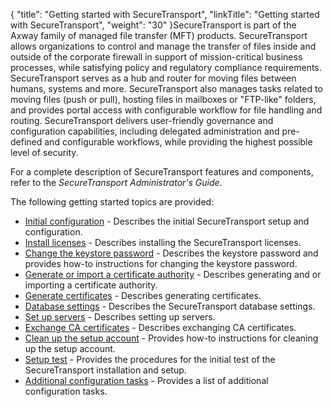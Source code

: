 {
    "title": "Getting started with SecureTransport",
    "linkTitle": "Getting started with SecureTransport",
    "weight": "30"
}<span class="mc-variable axway_variables.Component_Short_Name variable">SecureTransport</span> is part of the <span class="mc-variable axway_variables.Company_Name variable">Axway</span> family of managed file transfer (MFT) products. <span class="mc-variable axway_variables.Component_Short_Name variable">SecureTransport</span> allows organizations to control and manage the transfer of files inside and outside of the corporate firewall in support of mission-critical business processes, while satisfying policy and regulatory compliance requirements. <span class="mc-variable axway_variables.Component_Short_Name variable">SecureTransport</span> serves as a hub and router for moving files between humans, systems and more. <span class="mc-variable axway_variables.Component_Short_Name variable">SecureTransport</span> also manages tasks related to moving files (push or pull), hosting files in mailboxes or "FTP-like" folders, and provides portal access with configurable workflow for file handling and routing. <span class="mc-variable axway_variables.Component_Short_Name variable">SecureTransport</span> delivers user-friendly governance and configuration capabilities, including delegated administration and pre-defined and configurable workflows, while providing the highest possible level of security.

For a complete description of <span class="mc-variable axway_variables.Component_Short_Name variable">SecureTransport</span> features and components, refer to the <span class="redirect_st_ag" cshid="admin" data-version="5.3.5">*<span class="mc-variable axway_variables.Component_Short_Name variable">SecureTransport</span> Administrator's Guide*</span>.

The following getting started topics are provided:

-   <a href="../starting_setup" class="MCXref xref">Initial configuration</a> - Describes the initial <span class="mc-variable suite_variables.SecureTransportName variable">SecureTransport</span> setup and configuration.
-   <a href="../install_licenses" class="MCXref xref">Install licenses</a> - Describes installing the <span class="mc-variable suite_variables.SecureTransportName variable">SecureTransport</span> licenses.
-   <a href="../keystore_password" class="MCXref xref">Change the keystore password</a> - Describes the keystore password and provides how-to instructions for changing the keystore password.
-   <a href="../generate_or_import_ca" class="MCXref xref">Generate or import a certificate authority</a> - Describes generating and or importing a certificate authority.
-   <a href="../generate_certificates" class="MCXref xref">Generate certificates</a> - Describes generating certificates.
-   <a href="../database_settings" class="MCXref xref">Database settings</a> - Describes the <span class="mc-variable suite_variables.SecureTransportName variable">SecureTransport</span> database settings.
-   <a href="../set_up_servers" class="MCXref xref">Set up servers</a> - Describes setting up servers.
-   <a href="../exchange_ca_certificates" class="MCXref xref">Exchange CA certificates</a> - Describes exchanging CA certificates.
-   <a href="../clean_up_the_setup_account" class="MCXref xref">Clean up the setup account</a> - Provides how-to instructions for cleaning up the setup account.
-   <a href="../c_st_setup_test" class="MCXref xref">Setup test</a> - Provides the procedures for the initial test of the <span class="mc-variable suite_variables.SecureTransportName variable">SecureTransport</span> installation and setup.
-   <a href="../additional_configuration_tasks" class="MCXref xref">Additional configuration tasks</a> - Provides a list of additional configuration tasks.

